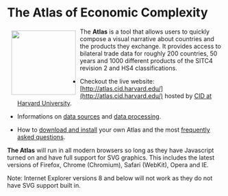 # The Atlas of Economic Complexity


<a href="http://atlas.cid.harvard.edu/"><img src="https://raw.githubusercontent.com/cid-harvard/atlas-economic-complexity/master/media/img/logo.png" align="left" hspace="10" vspace="6" width="150"></a>


The **Atlas** is a tool that allows users to quickly compose a visual narrative about countries and the products they exchange. It provides access to bilateral trade data for roughly 200 countries, 50 years and 1000 different products of the SITC4 revision 2 and HS4 classifications.

* Checkout the live website: [http://atlas.cid.harvard.edu/](http://atlas.cid.harvard.edu/) hosted by [CID at Harvard University](http://www.cid.harvard.edu/).

* Informations on [data sources](http://atlas.cid.harvard.edu/about/data/sitc4/) and [data processing](https://github.com/cid-harvard/atlas-data).

* How to [download and install](INSTALL.md) your own Atlas and the most [frequently asked questions](FAQ.md).

**The Atlas** will run in all modern browsers so long as they have Javascript turned on and have full support for SVG graphics. This includes the latest versions of Firefox, Chrome (Chromium), Safari (WebKit), Opera and IE.

Note: Internet Explorer versions 8 and below will not work as they do not have SVG support built in.
